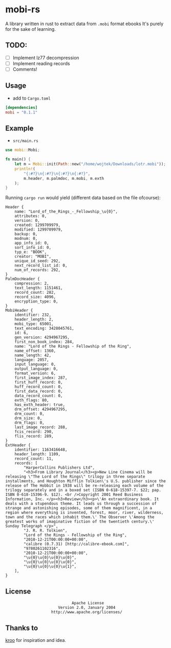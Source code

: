 # mobi-rs
A library written in rust to extract data from `.mobi` format ebooks It's purely for the sake of learning. 
## TODO:
- [ ] Implement lz77 decompression
- [ ] Implement reading records
- [ ] Comments!
## Usage
- add to `Cargo.toml`
```toml
[dependencies]
mobi = "0.1.1"
```
## Example
- `src/main.rs`
```rust
use mobi::Mobi;

fn main() {
    let m = Mobi::init(Path::new("/home/wojtek/Downloads/lotr.mobi"));
    println!(
        "{:#?}\n{:#?}\n{:#?}\n{:#?}",
        m.header, m.palmdoc, m.mobi, m.exth
    );
}
```
Running `cargo run` would yield (different data based on the file ofcourse):
```
Header {
    name: "Lord_of_the_Rings_-_Fellowship_\u{0}",
    attributes: 0,
    version: 0,
    created: 1299709979,
    modified: 1299709979,
    backup: 0,
    modnum: 0,
    app_info_id: 0,
    sort_info_id: 0,
    typ_e: "BOOK",
    creator: "MOBI",
    unique_id_seed: 292,
    next_record_list_id: 0,
    num_of_records: 292,
}
PalmDocHeader {
    compression: 2,
    text_length: 1151461,
    record_count: 282,
    record_size: 4096,
    encryption_type: 0,
}
MobiHeader {
    identifier: 232,
    header_length: 2,
    mobi_type: 65001,
    text_encoding: 3428045761,
    id: 6,
    gen_version: 4294967295,
    first_non_book_index: 284,
    name: "Lord of the Rings - Fellowship of the Ring",
    name_offset: 1360,
    name_length: 42,
    language: 2057,
    input_language: 0,
    output_language: 0,
    format_version: 6,
    first_image_index: 287,
    first_huff_record: 0,
    huff_record_count: 0,
    first_data_record: 0,
    data_record_count: 0,
    exth_flags: 80,
    has_exth_header: true,
    drm_offset: 4294967295,
    drm_count: 0,
    drm_size: 0,
    drm_flags: 0,
    last_image_record: 288,
    fcis_record: 290,
    flis_record: 289,
}
ExtHeader {
    identifier: 1163416648,
    header_length: 1109,
    record_count: 11,
    records: [
        "HarperCollins Publishers Ltd",
        "<h3>From Library Journal</h3><p>New Line Cinema will be releasing \"The Lord of the Rings\" trilogy in three separate installments, and Houghton Mifflin Tolkien\'s U.S. publisher since the release of The Hobbit in 1938 will be re-releasing each volume of the trilogy separately and in a boxed set (ISBN 0-618-15397-7. $22; pap. ISBN 0-618-15396-9. $12). <br />Copyright 2001 Reed Business Information, Inc. </p><h3>Review</h3><p>\'An extraordinary book. It deals with a stupendous theme. It leads us through a succession of strange and astonishing episodes, some of them magnificent, in a region where everything is invented, forest, moor, river, wilderness, town and the races which inhabit them.\' The Observer \'Among the greatest works of imaginative fiction of the twentieth century.\' Sunday Telegraph </p>",
        "J. R. R. Tolkien",
        "Lord of the Rings - Fellowship of the Ring",
        "2010-12-21T00:00:00+00:00",
        "calibre (0.7.31) [http://calibre-ebook.com]",
        "9780261102316",
        "2010-12-21T00:00:00+00:00",
        "\u{0}\u{0}\u{0}\u{0}",
        "\u{0}\u{0}\u{0}\u{0}",
        "\u{0}\u{0}\u{0}\u{1}",
    ],
}
```
## License
                                 Apache License
                           Version 2.0, January 2004
                        http://www.apache.org/licenses/
## Thanks to
[kroo](https://github.com/kroo/mobi-python) for inspiration and idea.